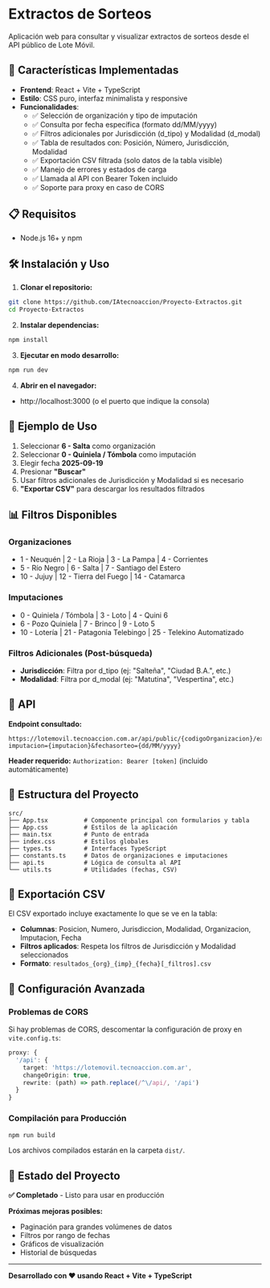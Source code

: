 # Extractos de Sorteos

Aplicación web para consultar y visualizar extractos de sorteos desde el API público de Lote Móvil.

## 🚀 Características Implementadas

- **Frontend**: React + Vite + TypeScript
- **Estilo**: CSS puro, interfaz minimalista y responsive
- **Funcionalidades**:
  - ✅ Selección de organización y tipo de imputación
  - ✅ Consulta por fecha específica (formato dd/MM/yyyy)
  - ✅ Filtros adicionales por Jurisdicción (d_tipo) y Modalidad (d_modal)
  - ✅ Tabla de resultados con: Posición, Número, Jurisdicción, Modalidad
  - ✅ Exportación CSV filtrada (solo datos de la tabla visible)
  - ✅ Manejo de errores y estados de carga
  - ✅ Llamada al API con Bearer Token incluido
  - ✅ Soporte para proxy en caso de CORS

## 📋 Requisitos

- Node.js 16+ y npm

## 🛠️ Instalación y Uso

1. **Clonar el repositorio:**
```bash
git clone https://github.com/IAtecnoaccion/Proyecto-Extractos.git
cd Proyecto-Extractos
```

2. **Instalar dependencias:**
```bash
npm install
```

3. **Ejecutar en modo desarrollo:**
```bash
npm run dev
```

4. **Abrir en el navegador:**
- http://localhost:3000 (o el puerto que indique la consola)

## 🎯 Ejemplo de Uso

1. Seleccionar **6 - Salta** como organización
2. Seleccionar **0 - Quiniela / Tómbola** como imputación  
3. Elegir fecha **2025-09-19**
4. Presionar **"Buscar"**
5. Usar filtros adicionales de Jurisdicción y Modalidad si es necesario
6. **"Exportar CSV"** para descargar los resultados filtrados

## 📊 Filtros Disponibles

### Organizaciones
- 1 - Neuquén | 2 - La Rioja | 3 - La Pampa | 4 - Corrientes
- 5 - Río Negro | 6 - Salta | 7 - Santiago del Estero
- 10 - Jujuy | 12 - Tierra del Fuego | 14 - Catamarca

### Imputaciones
- 0 - Quiniela / Tómbola | 3 - Loto | 4 - Quini 6
- 6 - Pozo Quiniela | 7 - Brinco | 9 - Loto 5
- 10 - Lotería | 21 - Patagonia Telebingo | 25 - Telekino Automatizado

### Filtros Adicionales (Post-búsqueda)
- **Jurisdicción**: Filtra por d_tipo (ej: "Salteña", "Ciudad B.A.", etc.)
- **Modalidad**: Filtra por d_modal (ej: "Matutina", "Vespertina", etc.)

## 🔧 API

**Endpoint consultado:**
```
https://lotemovil.tecnoaccion.com.ar/api/public/{codigoOrganizacion}/extracto?imputacion={imputacion}&fechasorteo={dd/MM/yyyy}
```

**Header requerido:** `Authorization: Bearer [token]` (incluido automáticamente)

## 📁 Estructura del Proyecto

```
src/
├── App.tsx          # Componente principal con formularios y tabla
├── App.css          # Estilos de la aplicación
├── main.tsx         # Punto de entrada
├── index.css        # Estilos globales
├── types.ts         # Interfaces TypeScript
├── constants.ts     # Datos de organizaciones e imputaciones
├── api.ts           # Lógica de consulta al API
└── utils.ts         # Utilidades (fechas, CSV)
```

## 📄 Exportación CSV

El CSV exportado incluye exactamente lo que se ve en la tabla:
- **Columnas**: Posicion, Numero, Jurisdiccion, Modalidad, Organizacion, Imputacion, Fecha
- **Filtros aplicados**: Respeta los filtros de Jurisdicción y Modalidad seleccionados
- **Formato**: `resultados_{org}_{imp}_{fecha}[_filtros].csv`

## 🔧 Configuración Avanzada

### Problemas de CORS
Si hay problemas de CORS, descomentar la configuración de proxy en `vite.config.ts`:

```typescript
proxy: {
  '/api': {
    target: 'https://lotemovil.tecnoaccion.com.ar',
    changeOrigin: true,
    rewrite: (path) => path.replace(/^\/api/, '/api')
  }
}
```

### Compilación para Producción
```bash
npm run build
```

Los archivos compilados estarán en la carpeta `dist/`.

## 🚀 Estado del Proyecto

**✅ Completado** - Listo para usar en producción

**Próximas mejoras posibles:**
- Paginación para grandes volúmenes de datos
- Filtros por rango de fechas
- Gráficos de visualización
- Historial de búsquedas

---

**Desarrollado con ❤️ usando React + Vite + TypeScript**